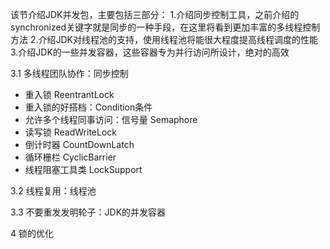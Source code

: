 该节介绍JDK并发包，主要包括三部分：
1.介绍同步控制工具，之前介绍的synchronized关键字就是同步的一种手段，在这里将看到更加丰富的多线程控制方法
2.介绍JDK对线程池的支持，使用线程池将能很大程度提高线程调度的性能
3.介绍JDK的一些并发容器，这些容器专为并行访问所设计，绝对的高效

3.1 多线程团队协作：同步控制
- 重入锁 ReentrantLock
- 重入锁的好搭档：Condition条件
- 允许多个线程同事访问：信号量 Semaphore
- 读写锁 ReadWriteLock
- 倒计时器 CountDownLatch
- 循环栅栏 CyclicBarrier
- 线程阻塞工具类 LockSupport

3.2 线程复用：线程池

3.3 不要重发发明轮子：JDK的并发容器

4 锁的优化